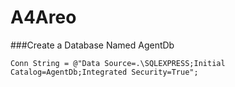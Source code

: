 # A4Areo
###Create a Database Named AgentDb

 ``Conn String = @"Data Source=.\SQLEXPRESS;Initial Catalog=AgentDb;Integrated Security=True";``
